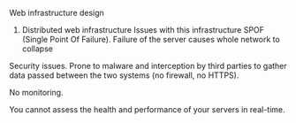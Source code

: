 Web infrastructure design
1. Distributed web infrastructure
Issues with this infrastructure
SPOF (Single Point Of Failure).
Failure of the server causes whole network to collapse

Security issues.
Prone to malware and interception by third parties to gather data passed between the two systems (no firewall, no HTTPS).

No monitoring.

You cannot assess the health and performance of your servers in real-time.
